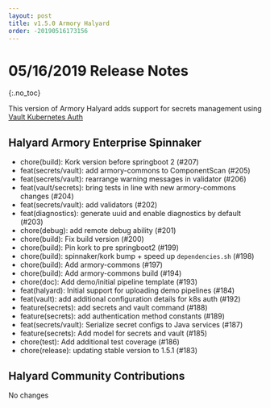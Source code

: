 ```yaml
---
layout: post
title: v1.5.0 Armory Halyard
order: -20190516173156
---
```


# 05/16/2019 Release Notes
{:.no_toc}


This version of Armory Halyard adds support for secrets management using [Vault Kubernetes Auth](https://docs.armory.io/spinnaker-install-admin-guides/secrets-vault/)

## Halyard Armory Enterprise Spinnaker
 - chore(build): Kork version before springboot 2 (#207)
 - feat(secrets/vault): add armory-commons to ComponentScan (#205)
 - feat(secrets/vault): rearrange warning messages in validator (#206)
 - feat(vault/secrets): bring tests in line with new armory-commons changes (#204)
 - feat(secrets/vault): add validators (#202)
 - feat(diagnostics): generate uuid and enable diagnostics by default (#203)
 - chore(debug): add remote debug ability (#201)
 - chore(build): Fix build version (#200)
 - chore(build): Pin kork to pre springboot2 (#199)
 - chore(build): spinnaker/kork bump + speed up `dependencies.sh` (#198)
 - chore(build): Add armory-commons (#197)
 - chore(build): Add armory-commons build (#194)
 - chore(doc): Add demo/initial pipeline template (#193)
 - feat(halyard): Initial support for uploading demo pipelines (#184)
 - feat(vault): add additional configuration details for k8s auth (#192)
 - feature(secrets): add secrets and vault command (#188)
 - feature(secrets): add authentication method constants (#189)
 - feat(secrets/vault): Serialize secret configs to Java services (#187)
 - feature(secrets): Add model for secrets and vault (#185)
 - chore(test): Add additional test coverage (#186)
 - chore(release): updating stable version to 1.5.1 (#183)

##  Halyard Community Contributions
No changes
